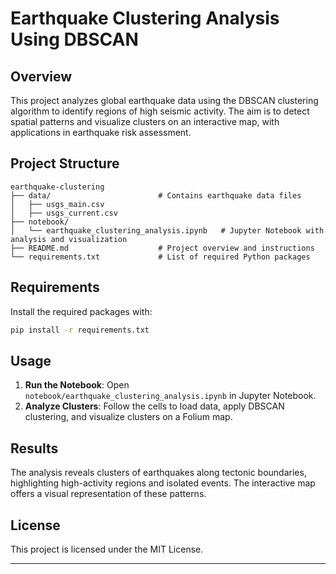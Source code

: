 

# Earthquake Clustering Analysis Using DBSCAN

## Overview
This project analyzes global earthquake data using the DBSCAN clustering algorithm to identify regions of high seismic activity. The aim is to detect spatial patterns and visualize clusters on an interactive map, with applications in earthquake risk assessment.

## Project Structure
```
earthquake-clustering
├── data/                        # Contains earthquake data files
│   ├── usgs_main.csv
│   ├── usgs_current.csv
├── notebook/
│   └── earthquake_clustering_analysis.ipynb   # Jupyter Notebook with analysis and visualization
├── README.md                    # Project overview and instructions
└── requirements.txt             # List of required Python packages

```

## Requirements
Install the required packages with:
```bash
pip install -r requirements.txt
```

## Usage
1. **Run the Notebook**: Open `notebook/earthquake_clustering_analysis.ipynb` in Jupyter Notebook.
2. **Analyze Clusters**: Follow the cells to load data, apply DBSCAN clustering, and visualize clusters on a Folium map.

## Results
The analysis reveals clusters of earthquakes along tectonic boundaries, highlighting high-activity regions and isolated events. The interactive map offers a visual representation of these patterns.

## License
This project is licensed under the MIT License.

---
